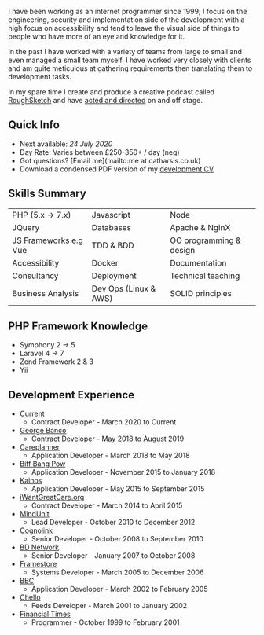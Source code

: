I have been working as an internet programmer since 1999; I focus on the engineering, security and implementation side of the development with a high focus on accessibility and tend to leave the visual side of things to people who have more of an eye and knowledge for it.

In the past I have worked with a variety of teams from large to small and even managed a small team myself. I have worked very closely with clients and am quite meticulous at gathering requirements then translating them to development tasks.

In my spare time I create and produce a creative podcast called [RoughSketch](https://www.roughsketch.online) and have [acted and directed](performance.md) on and off stage.

## Quick Info

* Next available: *24 July 2020*
* Day Rate: Varies between &pound;250-350+ / day (neg) 
* Got questions? [Email me](mailto:me at catharsis.co.uk)
* Download a condensed PDF version of my [development CV](downloads/Chris_Lock-CV.pdf)

## Skills Summary

| | | |
|--|--|--|
| PHP (5.x &rarr; 7.x) | Javascript | Node |
| JQuery | Databases | Apache & NginX |
| JS Frameworks e.g Vue | TDD & BDD | OO programming & design |
| Accessibility | Docker | Documentation |
| Consultancy | Deployment | Technical teaching |
| Business Analysis | Dev Ops (Linux & AWS) | SOLID principles |

## PHP Framework Knowledge

* Symphony 2 &rarr; 5
* Laravel 4 &rarr; 7
* Zend Framework 2 & 3
* Yii

## Development Experience

* [Current](experience/current.md)
  * Contract Developer - March 2020 to Current
* [George Banco](experience/george-banco.md)
  * Contract Developer - May 2018 to August 2019
* [Careplanner](experience/careplanner.md)
  * Application Developer - March 2018 to May 2018
* [Biff Bang Pow](experience/biff-bang-pow.md)
  * Application Developer - November 2015 to January 2018
* [Kainos](experience/kainos.md)
  * Application Developer - May 2015 to September 2015
* [iWantGreatCare.org](experience/i-want-great-care.md)
  * Contract Developer - March 2014 to April 2015
* [MindUnit](experience/mind-unit.md)
  * Lead Developer - October 2010 to December 2012
* [Cognolink](experience/cognolink.md)
  * Senior Developer - October 2008 to September 2010
* [BD Network](experience/bd-network.md)
  * Senior Developer - January 2007 to October 2008
* [Framestore](experience/framestore.md)
  * Systems Developer - March 2005 to December 2006
* [BBC](experience/bbc.md)
  * Application Developer - March 2002 to February 2005
* [Chello](experience/chello.md)
  * Feeds Developer - March 2001 to January 2002
* [Financial Times](experience/financial-times.md)
  * Programmer - October 1999 to February 2001
